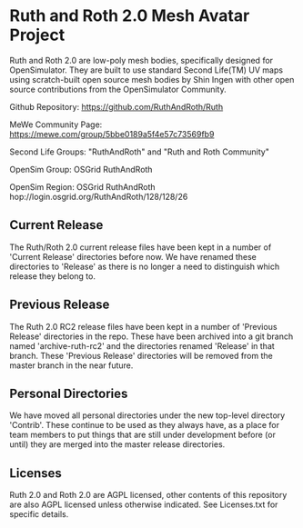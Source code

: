 # Ruth and Roth 2.0 Mesh Avatar Project

Ruth and Roth 2.0 are low-poly mesh bodies, specifically designed for OpenSimulator. They are built to use standard Second Life(TM) UV maps using scratch-built open source mesh bodies by Shin Ingen with other open source contributions from the OpenSimulator Community.

Github Repository: https://github.com/RuthAndRoth/Ruth

MeWe Community Page: https://mewe.com/group/5bbe0189a5f4e57c73569fb9

Second Life Groups: "RuthAndRoth" and "Ruth and Roth Community"

OpenSim Group: OSGrid RuthAndRoth

OpenSim Region: OSGrid RuthAndRoth hop://login.osgrid.org/RuthAndRoth/128/128/26

## Current Release

The Ruth/Roth 2.0 current release files have been kept in a number of
'Current Release' directories before now.  We have renamed these
directories to 'Release' as there is no longer a need to distinguish which
release they belong to.

## Previous Release

The Ruth 2.0 RC2 release files have been kept in a number of 'Previous Release'
directories in the repo.  These have been archived into a git branch named
'archive-ruth-rc2' and the directories renamed 'Release' in that branch.  These
'Previous Release' directories will be removed from the master branch in the
near future.

## Personal Directories

We have moved all personal directories under the new top-level directory
'Contrib'.  These continue to be used as they always have, as a place for
team members to put things that are still under development before (or until)
they are merged into the master release directories.

## Licenses

Ruth 2.0 and Roth 2.0 are AGPL licensed, other contents of this repository are also
AGPL licensed unless otherwise indicated.  See Licenses.txt for specific details.
